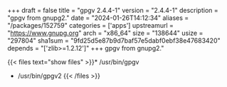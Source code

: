 +++
draft = false
title = "gpgv 2.4.4-1"
version = "2.4.4-1"
description = "gpgv from gnupg2."
date = "2024-01-26T14:12:34"
aliases = "/packages/152759"
categories = ['apps']
upstreamurl = "https://www.gnupg.org"
arch = "x86_64"
size = "138644"
usize = "297804"
sha1sum = "9fd25d5e87b9d7baf57e5dabf0ebf38e47683420"
depends = "['zlib>=1.2.12']"
+++
gpgv from gnupg2."

{{< files text="show files" >}}* /usr/bin/gpgv
* /usr/bin/gpgv2
{{< /files >}}